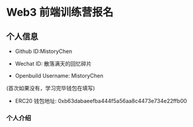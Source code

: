 # Web3 前端训练营报名

## 个人信息

* Github ID:MistoryChen

* Wechat ID: 散落满天的回忆碎片

* Openbuild Username: MistoryChen

(首次如果没有，学习完毕钱包在填写)

* ERC20 钱包地址: 0xb63dabaeefba444f5a56aa8c4473e734e22ffb00

### 个人介绍


